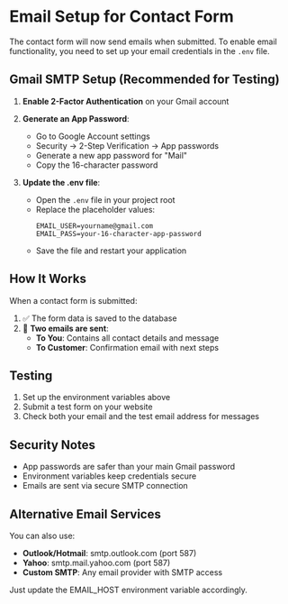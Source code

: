 # Email Setup for Contact Form

The contact form will now send emails when submitted. To enable email functionality, you need to set up your email credentials in the `.env` file.

## Gmail SMTP Setup (Recommended for Testing)

1. **Enable 2-Factor Authentication** on your Gmail account
2. **Generate an App Password**:
   - Go to Google Account settings
   - Security → 2-Step Verification → App passwords
   - Generate a new app password for "Mail"
   - Copy the 16-character password

3. **Update the .env file**:
   - Open the `.env` file in your project root
   - Replace the placeholder values:
     ```
     EMAIL_USER=yourname@gmail.com
     EMAIL_PASS=your-16-character-app-password
     ```
   - Save the file and restart your application

## How It Works

When a contact form is submitted:
1. ✅ The form data is saved to the database
2. 📧 **Two emails are sent**:
   - **To You**: Contains all contact details and message
   - **To Customer**: Confirmation email with next steps

## Testing

1. Set up the environment variables above
2. Submit a test form on your website
3. Check both your email and the test email address for messages

## Security Notes

- App passwords are safer than your main Gmail password
- Environment variables keep credentials secure
- Emails are sent via secure SMTP connection

## Alternative Email Services

You can also use:
- **Outlook/Hotmail**: smtp.outlook.com (port 587)
- **Yahoo**: smtp.mail.yahoo.com (port 587)
- **Custom SMTP**: Any email provider with SMTP access

Just update the EMAIL_HOST environment variable accordingly.